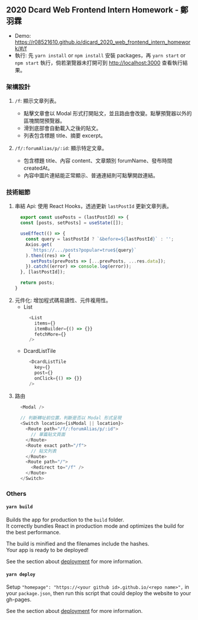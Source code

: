 ## 2020 Dcard Web Frontend Intern Homework - 鄭羽霖
* Demo: https://r08521610.github.io/dicard_2020_web_frontend_intern_homework/#/f
* 執行: 先 `yarn install` or `npm install` 安裝 packages，再 `yarn start` or `npm start` 執行，倘若瀏覽器未打開可到 [http://localhost:3000](http://localhost:3000) 查看執行結果。

### 架構設計
1. `/f`: 顯示文章列表。
    * 點擊文章會以 Modal 形式打開貼文，並且路由會改變。點擊預覽器以外的區塊關閉預覽器。
    * 滑到底部會自動載入之後的貼文。
    * 列表包含標題 title、摘要 excerpt。
  
2. `/f/:forumAlias/p/:id`: 顯示特定文章。
    * 包含標題 title、內容 content、文章類別 forumName、發布時間 createdAt。
    * 內容中圖片連結能正常顯示、普通連結則可點擊開啟連結。
    
    
### 技術細節
1. 串結 Api: 使用 React Hooks，透過更新 `lastPostId` 更新文章列表。
    ```javascript
      export const usePosts = (lastPostId) => {
      const [posts, setPosts] = useState([]);

      useEffect(() => {
        const query = lastPostId ? `&before=${lastPostId}` : '';
        Axios.get(
          `https://.../posts?popular=true${query}`
        ).then((res) => {
          setPosts(prevPosts => [...prevPosts, ...res.data]);
        }).catch((error) => console.log(error));
      }, [lastPostId]);

      return posts;
    }
    ```
2. 元件化: 增加程式碼易讀性、元件複用性。
    * List
        ```javascript
          <List 
            items={}
            itemBuilder={() => {}}
            fetchMore={}
          />
        ```
    * DcardListTile
        ```javascript
          <DcardListTile
            key={}
            post={}
            onClick={() => {}}
          />
        ```
3. 路由
    ```javascript
      <Modal />
      
      // 判斷轉址前位置，判斷是否以 Modal 形式呈現
      <Switch location={isModal || location}>
        <Route path="/f/:forumAlias/p/:id">
          // 單篇貼文頁面
        </Route>
        <Route exact path="/f">
          // 貼文列表
        </Route>
        <Route path="/">
          <Redirect to="/f" />
        </Route>
      </Switch>
    ```

### Others
#### `yarn build`

Builds the app for production to the `build` folder.<br />
It correctly bundles React in production mode and optimizes the build for the best performance.

The build is minified and the filenames include the hashes.<br />
Your app is ready to be deployed!

See the section about [deployment](https://facebook.github.io/create-react-app/docs/deployment) for more information.

#### `yarn deploy`
Setup `"homepage": "https://<your github id>.github.io/<repo name>",` in your `package.json`, then run this script that could deploy the website to your gh-pages.

See the section about [deployment](https://facebook.github.io/create-react-app/docs/deployment) for more information.
